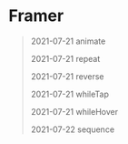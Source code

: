 # Framer

>2021-07-21 animate
>
>2021-07-21 repeat
>
>2021-07-21 reverse
>
>2021-07-21 whileTap
>
>2021-07-21 whileHover
>
>2021-07-22 sequence
